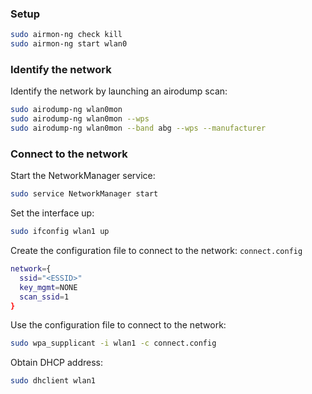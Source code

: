 ### Setup 

```bash
sudo airmon-ng check kill
sudo airmon-ng start wlan0
```


### Identify the network

Identify the network by launching an airodump scan:
```bash
sudo airodump-ng wlan0mon
sudo airodump-ng wlan0mon --wps
sudo airodump-ng wlan0mon --band abg --wps --manufacturer
```


### Connect to the network

Start the NetworkManager service:
```bash
sudo service NetworkManager start
```

Set the interface up:
```bash
sudo ifconfig wlan1 up
```

Create the configuration file to connect to the network: `connect.config`
```bash
network={
  ssid="<ESSID>"
  key_mgmt=NONE
  scan_ssid=1
}
```

Use the configuration file to connect to the network:
```bash
sudo wpa_supplicant -i wlan1 -c connect.config
```

Obtain DHCP address:
```bash
sudo dhclient wlan1
```
